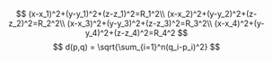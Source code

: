 $$
(x-x_1)^2+(y-y_1)^2+(z-z_1)^2=R_1^2\\
(x-x_2)^2+(y-y_2)^2+(z-z_2)^2=R_2^2\\
(x-x_3)^2+(y-y_3)^2+(z-z_3)^2=R_3^2\\
(x-x_4)^2+(y-y_4)^2+(z-z_4)^2=R_4^2 
$$
$$
d(p,q) = \sqrt{\sum_{i=1}^n(q_i-p_i)^2}
$$
